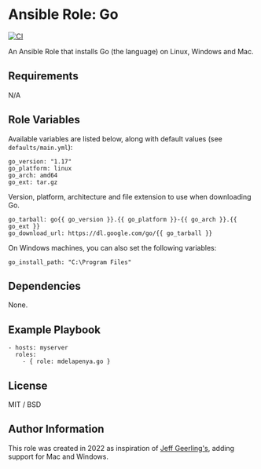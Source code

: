 # Ansible Role: Go

[![CI](https://github.com/mdelapenya/ansible-role-go/workflows/CI/badge.svg?event=push)](https://github.com/mdelapenya/ansible-role-go/actions?query=workflow%3ACI)

An Ansible Role that installs Go (the language) on Linux, Windows and Mac.

## Requirements

N/A

## Role Variables

Available variables are listed below, along with default values (see `defaults/main.yml`):

    go_version: "1.17"
    go_platform: linux
    go_arch: amd64
    go_ext: tar.gz

Version, platform, architecture and file extension to use when downloading Go.

    go_tarball: go{{ go_version }}.{{ go_platform }}-{{ go_arch }}.{{ go_ext }}
    go_download_url: https://dl.google.com/go/{{ go_tarball }}

On Windows machines, you can also set the following variables:

    go_install_path: "C:\Program Files"

## Dependencies

None.

## Example Playbook

    - hosts: myserver
      roles:
        - { role: mdelapenya.go }

## License

MIT / BSD

## Author Information

This role was created in 2022 as inspiration of [Jeff Geerling's](https://github.com/geerlingguy/ansible-role-go), adding support for Mac and Windows.
